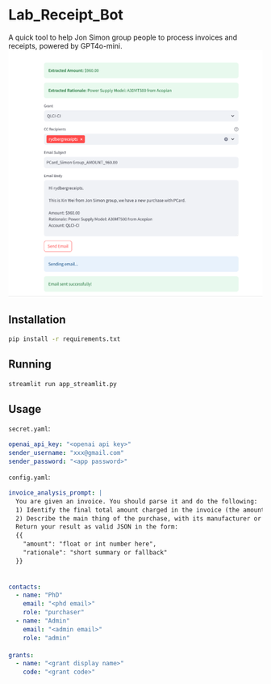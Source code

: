 # Lab_Receipt_Bot
A quick tool to help Jon Simon group people to process invoices and receipts, powered by GPT4o-mini.
![Demo](./docs/demo.png)

## Installation
```bash
pip install -r requirements.txt
```

## Running
```bash
streamlit run app_streamlit.py
```

## Usage

`secret.yaml`:
```yaml
openai_api_key: "<openai api key>"
sender_username: "xxx@gmail.com"
sender_password: "<app password>"
```

`config.yaml`:
```yaml
invoice_analysis_prompt: |
  You are given an invoice. You should parse it and do the following:
  1) Identify the final total amount charged in the invoice (the amount paid). Output a float or integer number with no currency symbols or extraneous text.
  2) Describe the main thing of the purchase, with its manufacturer or brand, do not include amounts or quantities.
  Return your result as valid JSON in the form:
  {{
    "amount": "float or int number here",
    "rationale": "short summary or fallback"
  }}


contacts:
  - name: "PhD"
    email: "<phd email>"
    role: "purchaser"
  - name: "Admin"
    email: "<admin email>"
    role: "admin"

grants:
  - name: "<grant display name>"
    code: "<grant code>"

```